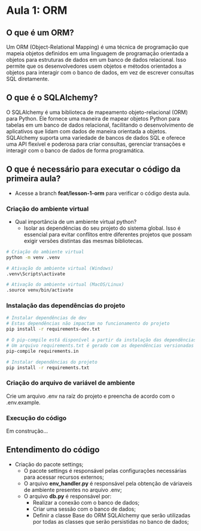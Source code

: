 # Aula 1: ORM

## O que é um ORM?
Um ORM (Object-Relational Mapping) é uma técnica de programação que mapeia objetos definidos em uma linguagem de programação orientada a objetos para estruturas de dados em um banco de dados relacional. Isso permite que os desenvolvedores usem objetos e métodos orientados a objetos para interagir com o banco de dados, em vez de escrever consultas SQL diretamente.

## O que é o SQLAlchemy?
O SQLAlchemy é uma biblioteca de mapeamento objeto-relacional (ORM) para Python. Ele fornece uma maneira de mapear objetos Python para tabelas em um banco de dados relacional, facilitando o desenvolvimento de aplicativos que lidam com dados de maneira orientada a objetos. SQLAlchemy suporta uma variedade de bancos de dados SQL e oferece uma API flexível e poderosa para criar consultas, gerenciar transações e interagir com o banco de dados de forma programática.

## O que é necessário para executar o código da primeira aula?
- Acesse a branch **feat/lesson-1-orm** para verificar o código desta aula.

### Criação do ambiente virtual
- Qual importância de um ambiente virtual python?
    - Isolar as dependências do seu projeto do sistema global. Isso é essencial para evitar conflitos entre diferentes projetos que possam exigir versões distintas das mesmas bibliotecas.
```bash
# Criação do ambiente virtual
python -m venv .venv

# Ativação do ambiente virtual (Windows)
.venv\Scripts\activate

# Ativação do ambiente virtual (MacOS/Linux)
.source venv/bin/activate
```

### Instalação das dependências do projeto
``` bash
# Instalar dependências de dev
# Estas dependências não impactam no funcionamento do projeto
pip install -r requirements-dev.txt

# O pip-compile está disponível a partir da instalação das dependências de dev
# Um arquivo requirements.txt é gerado com as dependências versionadas
pip-compile requirements.in

# Instalar dependências do projeto
pip install -r requirements.txt
```

### Criação do arquivo de variável de ambiente
Crie um arquivo .env na raíz do projeto e preencha de acordo com o .env.example.

### Execução do código
Em construção...

## Entendimento do código
- Criação do pacote settings;
    - O pacote settings é responsável pelas configurações necessárias para acessar recursos externos;
    - O arquivo **env_handler.py** é responsável pela obtenção de váriaveis de ambiente presentes no arquivo .env;
    - O arquivo **db.py** é responsável por:
      - Realizar a conexão com o banco de dados;
      - Criar uma sessão com o banco de dados;
      - Definir a classe Base do ORM SQLAlchemy que serão utilizadas por todas as classes que serão persistidas no banco de dados;